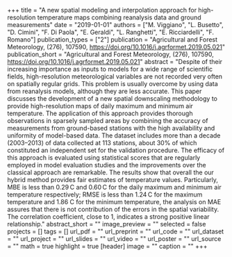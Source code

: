 +++
title = "A new spatial modeling and interpolation approach for high-resolution temperature maps combining reanalysis data and ground measurements"
date = "2019-01-01"
authors = ["M. Viggiano", "L. Busetto", "D. Cimini", "F. Di Paola", "E. Geraldi", "L. Ranghetti", "E. Ricciardelli", "F. Romano"]
publication_types = ["2"]
publication = "Agricultural and Forest Meteorology, (276), 107590, https://doi.org/10.1016/j.agrformet.2019.05.021"
publication_short = "Agricultural and Forest Meteorology, (276), 107590, https://doi.org/10.1016/j.agrformet.2019.05.021"
abstract = "Despite of their increasing importance as inputs to models for a wide range of scientific fields, high-resolution meteorological variables are not recorded very often on spatially regular grids. This problem is usually overcome by using data from reanalysis models, although they are less accurate. This paper discusses the development of a new spatial downscaling methodology to provide high-resolution maps of daily maximum and minimum air temperature. The application of this approach provides thorough observations in sparsely sampled areas by combining the accuracy of measurements from ground-based stations with the high availability and uniformity of model-based data. The dataset includes more than a decade (2003–2013) of data collected at 113 stations, about 30% of which constituted an independent set for the validation procedure. The efficacy of this approach is evaluated using statistical scores that are regularly employed in model evaluation studies and the improvements over the classical approach are remarkable. The results show that overall the our hybrid method provides fair estimates of temperature values. Particularly, MBE is less than 0.29 C and 0.60 C for the daily maximum and minimum air temperature respectively; RMSE is less than 1.24 C for the maximum temperature and 1.86 C for the minimum temperature, the analysis on MAE assures that there is not contribution of the errors in the spatial variability. The correlation coefficient, close to 1, indicates a strong positive linear relationship."
abstract_short = ""
image_preview = ""
selected = false
projects = []
tags = []
url_pdf = ""
url_preprint = ""
url_code = ""
url_dataset = ""
url_project = ""
url_slides = ""
url_video = ""
url_poster = ""
url_source = ""
math = true
highlight = true
[header]
image = ""
caption = ""
+++
